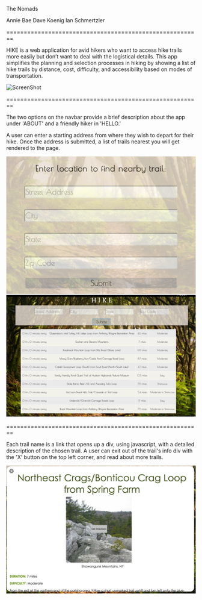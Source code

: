 The Nomads

Annie Bae
Dave Koenig
Ian Schmertzler

========================================================

HIKE is a web application for avid hikers who want to access hike trails more easily but don’t want to deal with the logistical details. This app simplifies the planning and selection processes in hiking by showing a list of hike trails by distance, cost, difficulty, and accessibility based on modes of transportation.

![ScreenShot](app/assets/images/hike1.jpg)

========================================================

The two options on the navbar provide a brief description about the app under 'ABOUT' and a friendly hiker in 'HELLO.'

A user can enter a starting address from where they wish to depart for their hike. Once the address is submitted, a list of trails nearest you will get rendered to the page.

![ScreenShot](app/assets/images/hike2.jpg)
![ScreenShot](app/assets/images/hike3.jpg)

========================================================

Each trail name is a link that opens up a div, using javascript, with a detailed description of the chosen trail. A user can exit out of the trail's info div with the 'X' button on the top left corner, and read about more trails.

![ScreenShot](app/assets/images/hike4.jpg)